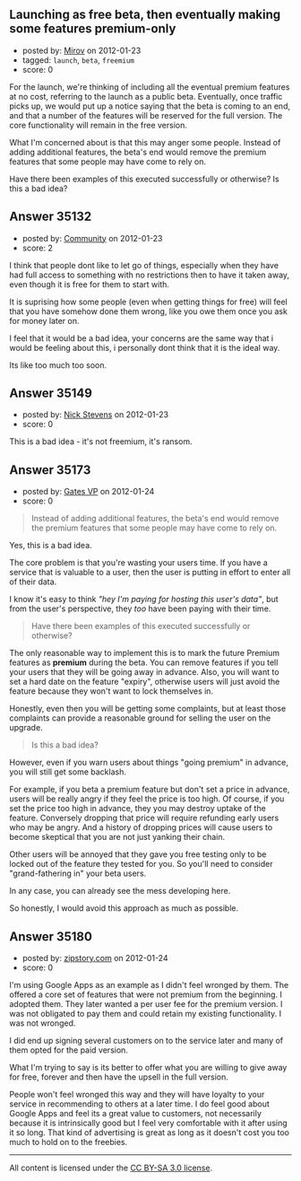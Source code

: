 ## Launching as free beta, then eventually making some features premium-only

- posted by: [Mirov](https://stackexchange.com/users/-1/13062-mirov) on 2012-01-23
- tagged: `launch`, `beta`, `freemium`
- score: 0

For the launch, we're thinking of including all the eventual premium features at no cost, referring to the launch as a public beta. Eventually, once traffic picks up, we would put up a notice saying that the beta is coming to an end, and that a number of the features will be reserved for the full version. The core functionality will remain in the free version.

What I'm concerned about is that this may anger some people. Instead of adding additional features, the beta's end would remove the premium features that some people may have come to rely on.

Have there been examples of this executed successfully or otherwise? Is this a bad idea?


## Answer 35132

- posted by: [Community](https://stackexchange.com/users/-1/-1-community) on 2012-01-23
- score: 2

I think that people dont like to let go of things, especially when they have had full access to something with no restrictions then to have it taken away, even though it is free for them to start with.

It is suprising how some people (even when getting things for free) will feel that you have somehow done them wrong, like you owe them once you ask for money later on.

I feel that it would be a bad idea, your concerns are the same way that i would be feeling about this, i personally dont think that it is the ideal way.

Its like too much too soon. 


## Answer 35149

- posted by: [Nick Stevens](https://stackexchange.com/users/-1/15902-nick-stevens) on 2012-01-23
- score: 0

This is a bad idea - it's not freemium, it's ransom.


## Answer 35173

- posted by: [Gates VP](https://stackexchange.com/users/-1/15927-gates-vp) on 2012-01-24
- score: 0

> Instead of adding additional features, the beta's end would remove the premium features that some people may have come to rely on.

Yes, this is a bad idea. 

The core problem is that you're wasting your users time. If you have a service that is valuable to a user, then the user is putting in effort to enter all of their data.

I know it's easy to think *"hey I'm paying for hosting this user's data"*, but from the user's perspective, they *too* have been paying with their time.

> Have there been examples of this executed successfully or otherwise?

The only reasonable way to implement this is to mark the future Premium features as **premium** during the beta. You can remove features if you tell your users that they will be going away in advance. Also, you will want to set a hard date on the feature "expiry", otherwise users will just avoid the feature because they won't want to lock themselves in.

Honestly, even then you will be getting some complaints, but at least those complaints can provide a reasonable ground for selling the user on the upgrade.

> Is this a bad idea?

However, even if you warn users about things "going premium" in advance, you will still get some backlash.

For example, if you beta a premium feature but don't set a price in advance, users will be really angry if they feel the price is too high. Of course, if you set the price too high in advance, they you may destroy uptake of the feature. Conversely dropping that price will require refunding early users who may be angry. And a history of dropping prices will cause users to become skeptical that you are not just yanking their chain.

Other users will be annoyed that they gave you free testing only to be locked out of the feature they tested for you. So you'll need to consider "grand-fathering in" your beta users.

In any case, you can already see the mess developing here.

So honestly, I would avoid this approach as much as possible.


## Answer 35180

- posted by: [zipstory.com](https://stackexchange.com/users/-1/15207-zipstory-com) on 2012-01-24
- score: 0

I'm using Google Apps as an example as I didn't feel wronged by them. The offered a core set of features that were not premium from the beginning. I adopted them. They later wanted a per user fee for the premium version. I was not obligated to pay them and could retain my existing functionality. I was not wronged.

I did end up signing several customers on to the service later and many of them opted for the paid version.

What I'm trying to say is its better to offer what you are willing to give away for free, forever and then have the upsell in the full version.

People won't feel wronged this way and they will have loyalty to your service in recommending to others at a later time. I do feel good about Google Apps and feel its a great value to customers, not necessarily because it is intrinsically good but I feel very comfortable with it after using it so long. That kind of advertising is great as long as it doesn't cost you too much to hold on to the freebies.



---

All content is licensed under the [CC BY-SA 3.0 license](https://creativecommons.org/licenses/by-sa/3.0/).
